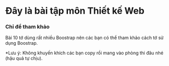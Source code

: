 # Đây là bài tập môn Thiết kế Web
### Chỉ để tham khảo
Bài 10 tớ dùng rất nhiều Boostrap nên các bạn có thể tham khảo cách tớ sử dụng Boostrap.

*Lưu ý: Không khuyến khích các bạn copy rồi mang vào phòng thi đâu nhé (hậu quả tự chịu).
